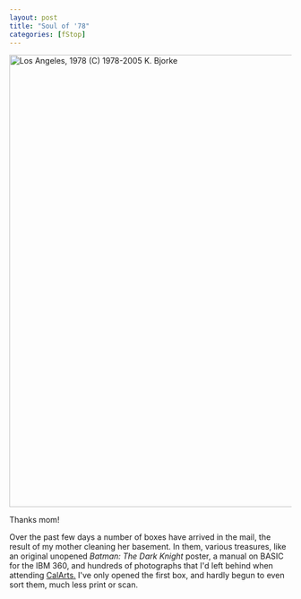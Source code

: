 ```yaml
---
layout: post
title: "Soul of '78"
categories: [fStop]
---
```

<img src="/pix2005/soul78.jpg" width=807 height=807 border=0 title="Los Angeles, 1978 (C) 1978-2005 K. Bjorke">

Thanks mom!

Over the past few days a number of boxes have arrived in the mail, the result of my mother cleaning her basement. In them, various treasures, like an original unopened <i>Batman: The Dark Knight</i> poster, a manual on BASIC for the IBM 360, and hundreds of photographs that I'd left behind when attending <a href="http://www.calarts.edu/">CalArts.</a> I've only opened the first box, and hardly begun to even sort them, much less print or scan.


